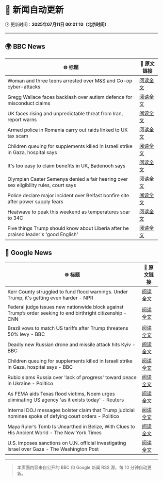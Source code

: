 # 🧠 新闻自动更新

🕒 更新时间：**2025年07月11日 00:01:10（北京时间）**

---

## 🌍 BBC News

| 🌐 标题 | 🔗 原文链接 |
|--------|-------------|
| Woman and three teens arrested over M&S and Co-op cyber-attacks | [阅读全文](https://www.bbc.com/news/articles/cwykgrv374eo) |
| Gregg Wallace faces backlash over autism defence for misconduct claims | [阅读全文](https://www.bbc.com/news/articles/cx24lxl85wyo) |
| UK faces rising and unpredictable threat from Iran, report warns | [阅读全文](https://www.bbc.com/news/articles/c98wjzj4jlpo) |
| Armed police in Romania carry out raids linked to UK tax scam | [阅读全文](https://www.bbc.com/news/articles/cp867gjmn25o) |
| Children queuing for supplements killed in Israeli strike in Gaza, hospital says | [阅读全文](https://www.bbc.com/news/articles/c4gd01g1gxro) |
| It's too easy to claim benefits in UK, Badenoch says | [阅读全文](https://www.bbc.com/news/articles/c80p1gdvyggo) |
| Olympian Caster Semenya denied a fair hearing over sex eligibility rules, court says | [阅读全文](https://www.bbc.com/sport/olympics/articles/c7vr04v3vpdo) |
| Police declare major incident over Belfast bonfire site after power supply fears | [阅读全文](https://www.bbc.com/news/articles/ckgly189qd7o) |
| Heatwave to peak this weekend as temperatures soar to 34C | [阅读全文](https://www.bbc.com/weather/articles/cd0vy9gmdg4o) |
| Five things Trump should know about Liberia after he praised leader's 'good English' | [阅读全文](https://www.bbc.com/news/articles/c5y72w17vpwo) |

## 📰 Google News

| 🌐 标题 | 🔗 原文链接 |
|--------|-------------|
| Kerr County struggled to fund flood warnings. Under Trump, it's getting even harder - NPR | [阅读全文](https://news.google.com/rss/articles/CBMihgFBVV95cUxNOXJIcVNTRkdOWE1mN0hZcklncDU5VTVyZnUweWxha01SWWJ3S3pkQlVjLU1GcE16VE1MZDdhZ0FWQmdDOEtFcHZSanlDZkNrUkQwOFotM2tRX3JiZ0pZY3JEQ0lqSUxOQnFhSXB1MXBqVG1hOWdkSVVsTG5HRno1c2VQcUxOQQ?oc=5) |
| Federal judge issues new nationwide block against Trump’s order seeking to end birthright citizenship - CNN | [阅读全文](https://news.google.com/rss/articles/CBMiiwFBVV95cUxNeENtY1JhaWNuTk1rdm9yZ1FZQjZackpnckg3NkhwU0wxS256djV0bEh4amhkb2VsTjJFOUZwb0R2cTBVT21ONWIwMklHRUNHZzB0dWsyVmdLRDkwRGt1VDZ0NndyTk9rN3JrSk02cDROVkI4UzFTQ0p0TzRFRmxHMjNYbWNJRTBHZkFB0gGQAUFVX3lxTE9oQmtLZ3VBdkhtNG44OEZ0Z3NtXy1ZdmtMNGdTTGk5eC1MVVFxWGhIcm0wNWxFdEtZbXBWNVhZZFdnaTNFX0Z2WE5kRjZSdnhKVW1QQ2xQVUl1TkZXS0NkTWc3NGN3Z2tmSzZtNEtFMFg0em5wUVdUNzVFQTVfZ3c4YUV0akZEcTFXSDZ5RTBFLQ?oc=5) |
| Brazil vows to match US tariffs after Trump threatens 50% levy - BBC | [阅读全文](https://news.google.com/rss/articles/CBMiWkFVX3lxTE5GU3hmU3BtaGJseXZBbHY3SGdkU005UTRodzFNMzhYSUZTMnRvRXlQcWh4M3F2WUxlMG9FTkhHb0hqcVM0TGVzNUpueWU2TDFGYUdKbmxpblVPd9IBX0FVX3lxTE82eTJHaVpRV2QyNEtnTFNpY1JjZ3hodFFnaFlQUGFRMEVsbnAzeWd0LWVwNzJ1Z0hWTU5Yb1d2NVB0NS1XbWJoTUs3WUo1LTdLN1djTEFWb21Hb2tjNFZr?oc=5) |
| Deadly new Russian drone and missile attack hits Kyiv - BBC | [阅读全文](https://news.google.com/rss/articles/CBMiWkFVX3lxTE1uUWpYNnZrQWxnS0ZUelVxczBwWHpZbWY1dlFpVkpGSElEZUpXUENwejNEQldpQl9TQndFV3p6Nm83NUFPcDZ5cnROS2FDcWpSWmFlZDRGU1lSd9IBX0FVX3lxTFBOVnluSmhUdjRVVkoxQmxSRG50MEdJcjFHNFp5YURMNGg5bTRkYmZkYlMwNlk3UVUyeEQwMi1JUS1HT3pHTGN4QUNubmg0NjIxUF9WS0JEdXFFLWstR3Jj?oc=5) |
| Children queuing for supplements killed in Israeli strike in Gaza, hospital says - BBC | [阅读全文](https://news.google.com/rss/articles/CBMiWkFVX3lxTE1yZGd0c0FlSmZ1bEdRblZqdmVPMHB3bjhiS1BqelF0Zk05UDMtVko5WDduQUlVUDhFZjRPZ2otbXVuT05OTXVtb3Z3b21UQmdlTjVFdElCM1djd9IBX0FVX3lxTE9GMFQ0VGJqcVVnVDlrUm9tcnk0WlVFZUZwbUNLLWZaUExBWXZHdWdZcG5yYi1HbDJkSkUxTElnd2lfLW90dFlvaEpJWXRnUU1wNGtEZUVLQjFEY05DLVBz?oc=5) |
| Rubio slams Russia over 'lack of progress' toward peace in Ukraine - Politico | [阅读全文](https://news.google.com/rss/articles/CBMihgFBVV95cUxPN09weVRTVVBMYXIwSUhFWlFtRlJDQTh2SnJCSHB4c3FnS3VORGw0UnVDU0ZxRDlnYVh1YjFJSDlON1lycTR2NnB0MVB0d3piX2thaG5wMVlNdXZWbE5ka28zZ090S0dlOTYyejdaQmNYMTlTSGF3S1N3c0RxSWo1WnJ4Rnh2UQ?oc=5) |
| As FEMA aids Texas flood victims, Noem urges eliminating US agency 'as it exists today' - Reuters | [阅读全文](https://news.google.com/rss/articles/CBMixwFBVV95cUxPVzBob0dtSXJybzF5S1FmV3c0UzFLbWJaMlNFZXpmcGRKdDBvSi1xeDVTTFNDWjdXeFo2UC1tbkVaSmdlYk4xZkljOGY0U1pfcFQyTWhLR2F3am56ZWtUUFpUcURMNHhuaVRMSkhHVUFrV2taUVY2Uk5RMFBDSlFiM0JtdktfNXRIQ0dYREJNZmVaTk90WEJ4bzhTUnBIbDkyVGYteDRQRlJ4WldwZFBBb0pnNER3cGxRRFUtUjR3c09ScURPZjY4?oc=5) |
| Internal DOJ messages bolster claim that Trump judicial nominee spoke of defying court orders - Politico | [阅读全文](https://news.google.com/rss/articles/CBMiiwFBVV95cUxQNTdDSHlzYmFRelZ3Yk43WXVxT0hoTWdJXzdpWGJBY0N2djl6Zkg3RlZVMEZzQ1lWR2QybTY2bnBndEM3N1ZuSk1ROU5zcEF0UUtmZmwybjVrdGFOSHFVbzNjZXVVVnd2bXFOUVd1eHJwVUZacDVMTkJIaDBvdnFCd0otNFlKNENVcW9B?oc=5) |
| Maya Ruler’s Tomb Is Unearthed in Belize, With Clues to His Ancient World - The New York Times | [阅读全文](https://news.google.com/rss/articles/CBMihgFBVV95cUxPVFJQX25JNGc0YVVVTm1rUkZ2bVVNRjVGc3NCMXZDZ2xqWFgzUHIxRXBEaFVmUTRJRGlHR1Rxa05RcmNrR1lkZnFrZUxYaExaVl9sTWl1TmJMMThfTEktUmhyTDhsTnJEdzUwUmp0S3hLU1dHVm9oSWpJUzNlWkY5QlRscG5NZw?oc=5) |
| U.S. imposes sanctions on U.N. official investigating Israel over Gaza - The Washington Post | [阅读全文](https://news.google.com/rss/articles/CBMilAFBVV95cUxPLXdvWVZZSTZwVWVRUl81N2ZnZmkwRWZGM2MtUlZJNmxWMFU0NlpzUXF0LUJEWGdza05GWDJsNjA4dGEtdDNZalZzbGRGQjREWGIzaW1ZS0VoazgyTF83UmU5aDVicll5RnFhRmRQWUcwN1lfcE8wTmt0Q1ZmVDZMbVpGS2J4RlQ3Ty1lOW44RGRWUk53?oc=5) |

---
> 本页面内容来自公开的 BBC 和 Google 新闻 RSS 源，每 10 分钟自动更新。